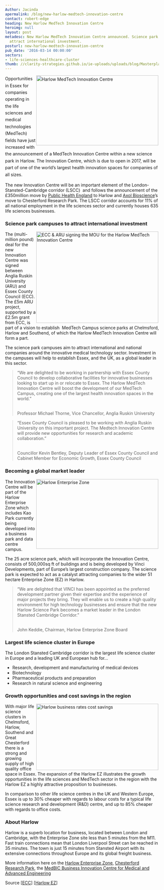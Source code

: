 ```yaml
---
Author: Jacinda
apermalink: /blog/new-harlow-medtech-innovation-centre
contact: robert-edge
heading: New Harlow MedTech Innovation Centre
heroimg: null
layout: post
metadesc: New Harlow MedTech Innovation Centre announced. Science park campuses to
  attract international investment.
posturl: new-harlow-medtech-innovation-centre
pub_date: '2016-03-14 00:00:00'
sectors:
- life-sciences-healthcare-cluster
thumb: //clarity-strategies.github.io/ie-uploads/uploads/blog/Masterplan-image-2_mini.jpg
---
```


<p><span style='line-height: 1.6;'><img alt='Harlow MedTech Innovation Centre' src='//clarity-strategies.github.io/ie-uploads/uploads/blog/Masterplan-image-2_700.jpg' style='width: 400px; height: 229px; margin-left: 2px; margin-right: 2px; float: right;'/>Opportunities in Essex for companies operating in the life sciences and medical technologies (MedTech) fields have just increased with the announcement of a MedTech Innovation Centre within a new science park in Harlow. The Innovation Centre, which is due to open in 2017, will be </span><span style='line-height: 1.6;'>part of one of the world’s largest health innovation spaces</span><span style='line-height: 1.6;'> for companies of all sizes.</span></p><p>The new Innovation Centre will be an important element of the London-Stansted-Cambridge corridor (LSCC)  and follows the announcement of the £350million move by <a href='public-health-england-to-move-labs-to-essex#.VubNy32LTIU' target='_blank'>Public Health England</a> to Harlow and <a href='Stem-cell-company-relocate-to-Essex#.VubOAn2LTIU' target='_blank'>Axol Bioscience</a>’s move to Chesterford Research Park. The LSCC corridor accounts for 11% of all national employment in the life sciences sector and currently houses 635 life sciences businesses.</p><h3>Science park campuses to attract international investment</h3><p><img alt='ECC &amp; ARU signing the MOU for the Harlow MedTech Innovation Centre' src='//clarity-strategies.github.io/ie-uploads/uploads/blog/MoU-signing-Image-2_400.jpg' style='width: 400px; height: 299px; margin-left: 2px; margin-right: 2px; float: right;'/>The (multi-million pound) deal for the new Innovation Centre was signed between Anglia Ruskin University (ARU) and Essex County Council (ECC). The £5m ARU project, supported by a £2.5m grant from ECC, is part of a vision to establish  MedTech Campus science parks at Chelmsford, Harlow and Southend, of which the Harlow MedTech Innovation Centre will form a part.</p><p>The science park campuses aim to attract international and national companies around the innovative medical technology sector. Investment in the campuses will help to establish Essex, and the UK, as a global leader in this sector.</p><blockquote><p>“We are delighted to be working in partnership with Essex County Council to develop collaborative facilities for innovative businesses looking to start up in or relocate to Essex. The Harlow MedTech Innovation Centre will boost the development of our MedTech Campus, creating one of the largest health innovation spaces in the world.”</p><p><br/>Professor Michael Thorne, Vice Chancellor, Anglia Ruskin University</p></blockquote><blockquote><p>“Essex County Council is pleased to be working with Anglia Ruskin University on this important project. The Medtech Innovation Centre will provide new opportunities for research and academic collaboration.”</p><p><br/>Councillor Kevin Bentley, Deputy Leader of Essex County Council and Cabinet Member for Economic Growth, Essex County Council</p></blockquote><h3>Becoming a global market leader</h3><p><img alt='Harlow Enterprise Zone' src='//clarity-strategies.github.io/ie-uploads/uploads/blog/Kao_Park_700.jpg' style='width: 400px; height: 228px; margin-left: 2px; margin-right: 2px; float: right;'/>The Innovation Centre will be part of the Harlow Enterprise Zone which includes Kao Park currently being developed into a business park and data centre campus.</p><p>The 25 acre science park, which will incorporate the Innovation Centre, consists of 500,000sq ft of buildings and is being developed by Vinci Developments, part of Europe’s largest construction company. The science park is expected to act as a catalyst attracting companies to the wider 51 hectare Enterprise Zone (EZ) in Harlow.</p><blockquote><p>“We are delighted that VINCI has been appointed as the preferred development partner given their expertise and the experience of major projects they bring. They will enable us to create a high quality environment for high technology businesses and ensure that the new Harlow Science Park becomes a market leader in the London Stansted Cambridge Corridor.”</p><p><br/>John Keddie, Chairman, Harlow Enterprise Zone Board</p></blockquote><h3>Largest life science cluster in Europe</h3><p>The London Stansted Cambridge corridor is the largest life science cluster in Europe and a leading UK and European hub for…</p><ul><li>Research, development and manufacturing of medical devices</li><li>Biotechnology</li><li>Pharmaceutical products and preparation</li><li>Research in natural science and engineering</li></ul><h3>Growth opportunities and cost savings in the region</h3><p><img alt='Harlow business rates cost savings' src='//clarity-strategies.github.io/ie-uploads/uploads/blog/HarlowEZ_CostSavings_150dpi_RGB_Cropped_400.jpg' style='width: 400px; height: 217px; margin-left: 2px; margin-right: 2px; float: right;'/>With major life science clusters in Chelmsford, Harlow, Southend and Great Chesterford there is a strong and growing supply of high quality office space in Essex. The expansion of the Harlow EZ illustrates the growth opportunities in the life sciences and MedTech sector in the region with the Harlow EZ a highly attractive proposition to businesses.</p><p>In comparison to other life science centres in the UK and Western Europe, Essex is up to 30% cheaper with regards to labour costs for a typical life science research and development (R&amp;D) centre, and up to 85% cheaper with regards to office costs.</p><h3>About Harlow</h3><p>Harlow is a superb location for business, located between London and Cambridge, with the Enterprise Zone site less than 5 minutes from the M11. Fast train connections mean that London Liverpool Street can be reached in 35 minutes. The town is just 15 minutes from Stansted Airport with its extensive connections throughout Europe and its global freight business.</p><p>More information here on the <a href='http://investessex.co.uk/studies/place-studies/harlow_enterprise' target='_blank'>Harlow Enterprise Zone</a>, <a href='http://investessex.co.uk/studies/place-studies/chesterford-research-park' target='_blank'>Chesterford Research Park</a>, the <a href='med-tech-research-and-development-in-essex#.VuaUrH2LTIU' target='_blank'>MedBIC Business Innovation Centre for Medical and Advanced Engineering</a></p><p>Source [<a href='http://www.essex.gov.uk/News/Pages/New-Harlow-MedTech-Innovation-Centre-to-attract-businesses-and-jobs-to-Essex.aspx' target='_blank'>ECC</a>] [<a href='http://harlowez.org.uk/?p=953' target='_blank'>Harlow EZ</a>]</p><div><div><div id='_com_1' uage='JavaScript'> </div></div></div>